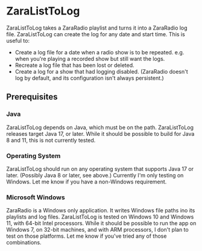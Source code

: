 # ZaraListToLog

ZaraListToLog takes a ZaraRadio playlist and turns it into a ZaraRadio log file.
ZaraListToLog can create the log for any date and start time.
This is useful to:

- Create a log file for a date when a radio show is to be repeated. e.g. when
  you're playing a recorded show but still want the logs. 
- Recreate a log file that has been lost or deleted.
- Create a log for a show that had logging disabled. (ZaraRadio doesn't log by
  default, and its configuration isn't always persistent.)

## Prerequisites

### Java

ZaraListToLog depends on Java, which must be on the path.
ZaraListToLog releases target Java 17, or later. While it should be possible
to build for Java 8 and 11, this is not currently tested.

### Operating System

ZaraListToLog should run on any operating system that supports
Java 17 or later. (Possibly Java 8 or later, see above.) Currently I'm only
testing on Windows. Let me know if you have a non-Windows
requirement.

### Microsoft Windows

ZaraRadio is a Windows only application. It writes Windows file paths ino its
playlists and log files. ZaraListToLog is tested on Windows 10 and Windows 11,
with 64-bit Intel processors. While it should be possible to run the app on
Windows 7, on 32-bit machines, and with ARM processors, I don't plan to test on
those platforms. Let me know if you've tried any of those combinations.
